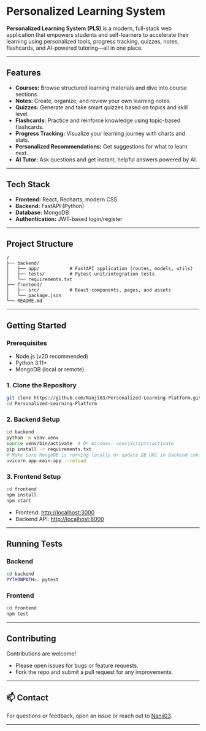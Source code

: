 # Personalized Learning System

**Personalized Learning System (PLS)** is a modern, full-stack web application that empowers students and self-learners to accelerate their learning using personalized tools, progress tracking, quizzes, notes, flashcards, and AI-powered tutoring—all in one place.

---

##  Features

- **Courses:** Browse structured learning materials and dive into course sections.
- **Notes:** Create, organize, and review your own learning notes.
- **Quizzes:** Generate and take smart quizzes based on topics and skill level.
- **Flashcards:** Practice and reinforce knowledge using topic-based flashcards.
- **Progress Tracking:** Visualize your learning journey with charts and stats.
- **Personalized Recommendations:** Get suggestions for what to learn next.
- **AI Tutor:** Ask questions and get instant, helpful answers powered by AI.

---

##  Tech Stack

- **Frontend:** React, Recharts, modern CSS
- **Backend:** FastAPI (Python)
- **Database:** MongoDB
- **Authentication:** JWT-based login/register

---

##  Project Structure

```
/
├── backend/
│   ├── app/           # FastAPI application (routes, models, utils)
│   ├── tests/         # Pytest unit/integration tests
│   └── requirements.txt
├── frontend/
│   ├── src/           # React components, pages, and assets
│   └── package.json
└── README.md
```

---

##  Getting Started

### Prerequisites

- Node.js (v20 recommended)
- Python 3.11+
- MongoDB (local or remote)

### 1. Clone the Repository

```bash
git clone https://github.com/Nanji03/Personalized-Learning-Platform.git
cd Personalized-Learning-Platform
```

### 2. Backend Setup

```bash
cd backend
python -m venv venv
source venv/bin/activate  # On Windows: venv\Scripts\activate
pip install -r requirements.txt
# Make sure MongoDB is running locally or update DB URI in backend config
uvicorn app.main:app --reload
```

### 3. Frontend Setup

```bash
cd frontend
npm install
npm start
```

- Frontend: [http://localhost:3000](http://localhost:3000)
- Backend API: [http://localhost:8000](http://localhost:8000)

---

##  Running Tests

### Backend

```bash
cd backend
PYTHONPATH=. pytest
```

### Frontend

```bash
cd frontend
npm test
```

---


##  Contributing

Contributions are welcome!  
- Please open issues for bugs or feature requests.
- Fork the repo and submit a pull request for any improvements.

---


## 📫 Contact

For questions or feedback, open an issue or reach out to [Nanji03](https://github.com/Nanji03).

---
